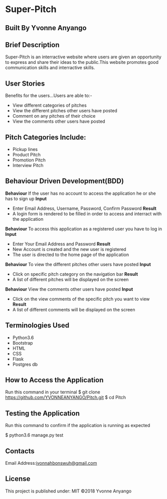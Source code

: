 # Super-Pitch

## Built By Yvonne Anyango

## Brief Description

Super-Pitch is an interractive website where users are given an opportunity to express and share their ideas to the public.This website promotes good communication skills and interractive skills.

## User Stories

Benefits for the users...Users are able to:-
 * View different categories of pitches
 * View the different pitches other users have posted
 * Comment on any pitches of their choice
 * View the comments other users have posted

 ## Pitch Categories Include:

 * Pickup lines
 * Product Pitch
 * Promotion Pitch
 * Interview Pitch

 ## Behaviour Driven Development(BDD)

 **Behaviour**
If the user has no account to access the application he or she has to sign up
 **Input**
   * Enter Email Address, Username, Password, Confirm Password
 **Result**
   * A login form is rendered to be filled in order to access and interract with the application

 **Behaviour**
To access this application as a registered user you have to log in
 **Input**
   * Enter Your Email Address and Password
 **Result**
   * New Account is created and the new user is registered
   * The user is directed to the home page of the application

 **Behaviour**
To view the different pitches other users have posted
 **Input**
   * Click on specific pitch category on the navigation bar
 **Result**
   * A list of different pitches will be displayed on the screen

 **Behaviour**
View the comments other users have posted
 **Input**
   * Click on the view comments of the specific pitch you want to view
 **Result**
   * A list of different comments will be displayed on the screen

## Terminologies Used

* Python3.6
* Bootstrap
* HTML
* CSS
* Flask
* Postgres db

## How to Access the Application

Run this command in your terminal
$ git clone https://github.com/YVONNEANYANGO/Pitch.git
$ cd Pitch

## Testing the Application

Run this command to confirm if the application is running as expected

$ python3.6 manage.py test

## Contacts

Email Address:ivonnahbonswuh@gmail.com

## License

This project is published under:
MIT ©2018 Yvonne Anyango
